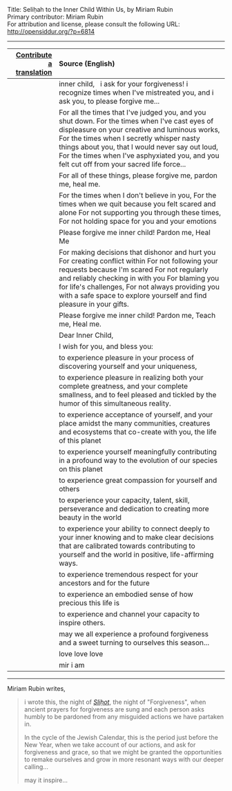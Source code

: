 <html>
<head></head>
<body>
Title: Seliḥah to the Inner Child Within Us, by Miriam Rubin<br />
Primary contributor: Miriam Rubin<br />
For attribution and license, please consult the following URL: <a href="http://opensiddur.org/?p=6814">http://opensiddur.org/?p=6814</a>
<p />
<hr />

<table style="margin-left: auto;margin-right: auto;" class="draggable">
<thead><tr><th id="x" style="text-align: right;"><a href="/contributing/upload/">Contribute a translation</a></th><th style="text-align: left;">Source (English)</th></tr></thead>
<tbody>
<tr>
<td style="vertical-align:top;">
<div class="liturgy"><span lang="he">

</span></div>
 </td>
  
 <td style="vertical-align:top;">
<div class="english">
inner child,
&nbsp;
i ask for your forgiveness!
i recognize times when I've mistreated you, and i ask you, to please forgive me...
</div></td>
</tr>


<tr>
 <td style="vertical-align:top;">
 <div class="liturgy"><span lang="he">
 
</span></div>
 </td>
  
 <td style="vertical-align:top;">
<div class="english">
For all the times that I've judged you, and you shut down.
For the times when I've cast eyes of displeasure on your creative and luminous works,
For the times when I secretly whisper nasty things about you, that I would never say out loud,
For the times when I've asphyxiated you, and you felt cut off from your sacred life force...
</div></td>
</tr>


<tr>
 <td style="vertical-align:top;">
 <div class="liturgy"><span lang="he">
 
</span></div>
 </td>
  
 <td style="vertical-align:top;">
<div class="english">
For all of these things, please forgive me, pardon me, heal me.
</div></td>
</tr>


<tr>
 <td style="vertical-align:top;">
 <div class="liturgy"><span lang="he">
 
</span></div>
 </td>
  
 <td style="vertical-align:top;">
<div class="english">
For the times when I don't believe in you,
For the times when we quit because you felt scared and alone
For not supporting you through these times,
For not holding space for you and your emotions
</div></td>
</tr>


<tr>
 <td style="vertical-align:top;">
 <div class="liturgy"><span lang="he">
 
</span></div>
 </td>
  
 <td style="vertical-align:top;">
<div class="english">
Please forgive me inner child! Pardon me, Heal Me
</div></td>
</tr>


<tr>
 <td style="vertical-align:top;">
 <div class="liturgy"><span lang="he">
 
</span></div>
 </td>
  
 <td style="vertical-align:top;">
<div class="english">
For making decisions that dishonor and hurt you
For creating conflict within
For not following your requests because I'm scared
For not regularly and reliably checking in with you
For blaming you for life's challenges,
For not always providing you with a safe space to explore yourself and find pleasure in your gifts.
</div></td>
</tr>


<tr>
 <td style="vertical-align:top;">
 <div class="liturgy"><span lang="he">
 
</span></div>
 </td>
  
 <td style="vertical-align:top;">
<div class="english">
Please forgive me inner child! 
Pardon me, Teach me, Heal me.
</div></td>
</tr>


<tr>
 <td style="vertical-align:top;">
 <div class="liturgy"><span lang="he">
 
</span></div>
 </td>
  
 <td style="vertical-align:top;">
<div class="english">
Dear Inner Child,
</div></td>
</tr>


<tr>
 <td style="vertical-align:top;">
 <div class="liturgy"><span lang="he">
 
</span></div>
 </td>
  
 <td style="vertical-align:top;">
<div class="english">
I wish for you, and bless you:
</div></td>
</tr>


<tr>
 <td style="vertical-align:top;">
 <div class="liturgy"><span lang="he">
 
</span></div>
 </td>
  
 <td style="vertical-align:top;">
<div class="english">
to experience pleasure in your process of discovering yourself and your uniqueness,
</div></td>
</tr>


<tr>
 <td style="vertical-align:top;">
 <div class="liturgy"><span lang="he">
 
</span></div>
 </td>
  
 <td style="vertical-align:top;">
<div class="english">
to experience pleasure in realizing both your complete greatness, 
and your complete smallness, 
and to feel pleased and tickled by the humor of this simultaneous reality.
</div></td>
</tr>


<tr>
 <td style="vertical-align:top;">
 <div class="liturgy"><span lang="he">
 
</span></div>
 </td>
  
 <td style="vertical-align:top;">
<div class="english">
to experience acceptance 
of yourself, and your place 
amidst the many communities, creatures and ecosystems that co-create with you, 
the life of this planet
</div></td>
</tr>


<tr>
 <td style="vertical-align:top;">
 <div class="liturgy"><span lang="he">
 
</span></div>
 </td>
  
 <td style="vertical-align:top;">
<div class="english">
to experience yourself meaningfully 
contributing in a profound way 
to the evolution of our species on this planet
</div></td>
</tr>


<tr>
 <td style="vertical-align:top;">
 <div class="liturgy"><span lang="he">
 
</span></div>
 </td>
  
 <td style="vertical-align:top;">
<div class="english">
to experience great compassion for yourself and others
</div></td>
</tr>


<tr>
 <td style="vertical-align:top;">
 <div class="liturgy"><span lang="he">
 
</span></div>
 </td>
  
 <td style="vertical-align:top;">
<div class="english">
to experience your capacity, 
talent, 
skill, 
perseverance 
and dedication 
to creating more beauty in the world
</div></td>
</tr>


<tr>
 <td style="vertical-align:top;">
 <div class="liturgy"><span lang="he">
 
</span></div>
 </td>
  
 <td style="vertical-align:top;">
<div class="english">
to experience your ability to connect deeply to your inner knowing 
and to make clear decisions that are calibrated towards 
contributing to yourself and the world 
in positive, life-affirming ways.
</div></td>
</tr>


<tr>
 <td style="vertical-align:top;">
 <div class="liturgy"><span lang="he">
 
</span></div>
 </td>
  
 <td style="vertical-align:top;">
<div class="english">
to experience tremendous respect for your ancestors and for the future
</div></td>
</tr>


<tr>
 <td style="vertical-align:top;">
 <div class="liturgy"><span lang="he">
 
</span></div>
 </td>
  
 <td style="vertical-align:top;">
<div class="english">
to experience an embodied sense of how precious this life is
</div></td>
</tr>


<tr>
 <td style="vertical-align:top;">
 <div class="liturgy"><span lang="he">
 
</span></div>
 </td>
  
 <td style="vertical-align:top;">
<div class="english">
to experience and channel your capacity to inspire others.
</div></td>
</tr>


<tr>
 <td style="vertical-align:top;">
 <div class="liturgy"><span lang="he">
 
</span></div>
 </td>
  
 <td style="vertical-align:top;">
<div class="english">
may we all experience a profound forgiveness 
and a sweet turning to ourselves this season...
</div></td>
</tr>


<tr>
 <td style="vertical-align:top;">
 <div class="liturgy"><span lang="he">
 
</span></div>
 </td>
  
 <td style="vertical-align:top;">
<div class="english">
love love love
</div></td>
</tr>


<tr>
 <td style="vertical-align:top;">
 <div class="liturgy"><span lang="he">
 
</span></div>
 </td>
  
 <td style="vertical-align:top;">
<div class="english">
mir i am
</div></td>
</tr>
</tbody></table>

<hr />

Miriam Rubin writes,

<blockquote>i wrote this, the night of <em><a href="http://en.wikipedia.org/wiki/Selichot">Sliḥot</a></em>, the night of "Forgiveness", when ancient prayers for forgiveness are sung and each person asks humbly to be pardoned from any misguided actions we have partaken in.

In the cycle of the Jewish Calendar, this is the period just before the New Year, when we take account of our actions, and ask for forgiveness and grace, so that we might be granted the opportunities to remake ourselves and grow in more resonant ways with our deeper calling...

may it inspire...</blockquote>
</body>
</html>